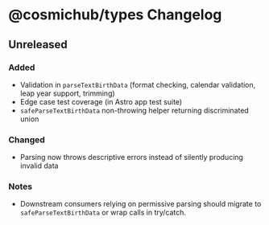 # @cosmichub/types Changelog

## Unreleased

### Added

- Validation in `parseTextBirthData` (format checking, calendar validation, leap year support, trimming)
- Edge case test coverage (in Astro app test suite)
- `safeParseTextBirthData` non-throwing helper returning discriminated union

### Changed

- Parsing now throws descriptive errors instead of silently producing invalid data

### Notes

- Downstream consumers relying on permissive parsing should migrate to `safeParseTextBirthData` or wrap calls in try/catch.
